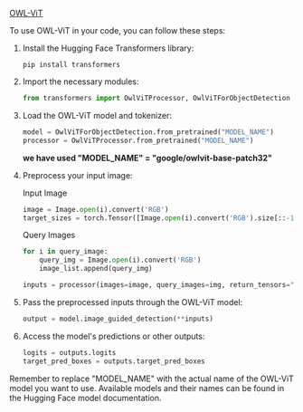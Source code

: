 [OWL-ViT](https://huggingface.co/docs/transformers/en/model_doc/owlvit)

To use OWL-ViT in your code, you can follow these steps:

1. Install the Hugging Face Transformers library:
    ```shell
    pip install transformers
    ```

2. Import the necessary modules:
    ```python
    from transformers import OwlViTProcessor, OwlViTForObjectDetection
    ```

3. Load the OWL-ViT model and tokenizer:
    ```python
    model = OwlViTForObjectDetection.from_pretrained("MODEL_NAME")
    processor = OwlViTProcessor.from_pretrained("MODEL_NAME")
    ```
    **we have used "MODEL_NAME" = "google/owlvit-base-patch32"** 
4. Preprocess your input image:

    Input Image

    ```python
    image = Image.open(i).convert('RGB')
    target_sizes = torch.Tensor([Image.open(i).convert('RGB').size[::-1]])
    ```
    Query Images

    ```python
    for i in query_image:
        query_img = Image.open(i).convert('RGB')
        image_list.append(query_img)
    ```

    ```python
    inputs = processor(images=image, query_images=img, return_tensors="pt")
    ```

5. Pass the preprocessed inputs through the OWL-ViT model:
    ```python
    output = model.image_guided_detection(**inputs)
    ```

6. Access the model's predictions or other outputs:
    ```python
    logits = outputs.logits
    target_pred_boxes = outputs.target_pred_boxes
    ```

Remember to replace "MODEL_NAME" with the actual name of the OWL-ViT model you want to use. Available models and their names can be found in the Hugging Face model documentation.
